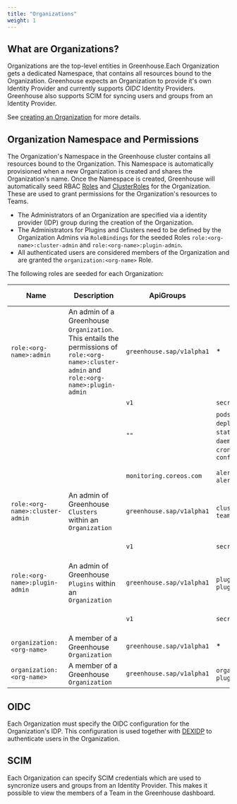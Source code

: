 ```yaml
---
title: "Organizations"
weight: 1
---
```


## What are Organizations?

Organizations are the top-level entities in Greenhouse.Each Organization gets a dedicated Namespace, that contains all resources bound to the Organization.
Greenhouse expects an Organization to provide it's own Identity Provider and currently supports _OIDC_ Identity Providers. Greenhouse also supports SCIM for syncing users and groups from an Identity Provider.

See [creating an Organization](./../../user-guides/organization/creation.md) for more details.

## Organization Namespace and Permissions

The Organization's Namespace in the Greenhouse cluster contains all resources bound to the Organization. This Namespace is automatically provisioned when a new Organization is created and shares the Organization's name.
Once the Namespace is created, Greenhouse will automatically seed RBAC [Roles](./../../../pkg/rbac/role.go) and [ClusterRoles](./../../../pkg/rbac/clusterrole.go) for the Organization. These are used to grant permissions for the Organization's resources to Teams.

- The Administrators of an Organization are specified via a identity provider (IDP) group during the creation of the Organization.
- The Administrators for Plugins and Clusters need to be defined by the Organization Admins via `RoleBindings` for the seeded Roles `role:<org-name>:cluster-admin` and `role:<org-name>:plugin-admin`.
- All authenticated users are considered members of the Organization and are granted the `organization:<org-name>` Role.

The following roles are seeded for each Organization:

| Name                            | Description                                                | ApiGroups                 | Resources                                                                                            | Verbs                       | Cluster scoped |
| ------------------------------- | ---------------------------------------------------------- | ------------------------- | ---------------------------------------------------------------------------------------------------- | --------------------------- | ---- |
| `role:<org-name>:admin`         | An admin of a Greenhouse `Organization`. This entails the permissions of `role:<org-name>:cluster-admin` and `role:<org-name>:plugin-admin`                    | `greenhouse.sap/v1alpha1` | \*                                                                                                   | \*                          | - |
|                                 |                                                            | `v1`                      | `secrets`                                                                                            | \*                          | - |
|                                 |                                                            | `""`                      | `pods`, `replicasets`, `deployments`, `statefulsets`, `daemonsets`, `cronjobs`, `jobs`, `configmaps` | `get`, `list`, `watch`      | - |
|                                 |                                                            | `monitoring.coreos.com`   | `alertmanagers`, `alertmanagerconfigs`                                                               | `get`, `list`, `watch`      | - |
| `role:<org-name>:cluster-admin` | An admin of Greenhouse `Clusters` within an `Organization` | `greenhouse.sap/v1alpha1` | `clusters`, `teamrolebindings`                                                                       | \*                          | - |
|                                 |                                                            | `v1`                      | `secrets`                                                                                            | `create`, `update`, `patch` | - |
| `role:<org-name>:plugin-admin`  | An admin of Greenhouse `Plugins` within an `Organization`  | `greenhouse.sap/v1alpha1` | `plugins`, `pluginpresets`                                                                           | \*                          | - |
|                                 |                                                            | `v1`                      | `secrets`                                                                                            | `create`, `update`, `patch` | - |
| `organization:<org-name>`        | A member of a Greenhouse `Organization`                    | `greenhouse.sap/v1alpha1` | \*                                                                                                   | `get`, `list`, `watch`      | - |
| `organization:<org-name>`       | A member of a Greenhouse `Organization`                    | `greenhouse.sap/v1alpha1` | `organizations`, `plugindefinitions`                                                                 | `get`, `list`, `watch`      | x |

## OIDC

Each Organization must specify the OIDC configuration for the Organization's IDP. This configuration is used together with [DEXIDP](https://dexidp.io/) to authenticate users in the Organization.

## SCIM

Each Organization can specify SCIM credentials which are used to syncronize users and groups from an Identity Provider. This makes it possible to view the members of a Team in the Greenhouse dashboard.
